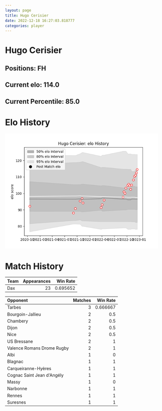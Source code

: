 ```yaml
---  
layout: page  
title: Hugo Cerisier  
date: 2022-12-18 16:27:03.818777  
categories: player  
---
```

# Hugo Cerisier

## Positions: FH

## Current elo: 114.0

## Current Percentile: 85.0

# Elo History


![elo history](history_HugoCerisier.png)
# Match History


| Team   |   Appearances |   Win Rate |
|:-------|--------------:|-----------:|
| Dax    |            23 |   0.695652 |

| Opponent                   |   Matches |   Win Rate |
|:---------------------------|----------:|-----------:|
| Tarbes                     |         3 |   0.666667 |
| Bourgoin-Jallieu           |         2 |   0.5      |
| Chambery                   |         2 |   0.5      |
| Dijon                      |         2 |   0.5      |
| Nice                       |         2 |   0.5      |
| US Bressane                |         2 |   1        |
| Valence Romans Drome Rugby |         2 |   1        |
| Albi                       |         1 |   0        |
| Blagnac                    |         1 |   1        |
| Carqueiranne-Hyères        |         1 |   1        |
| Cognac Saint Jean d'Angély |         1 |   1        |
| Massy                      |         1 |   0        |
| Narbonne                   |         1 |   1        |
| Rennes                     |         1 |   1        |
| Suresnes                   |         1 |   1        |